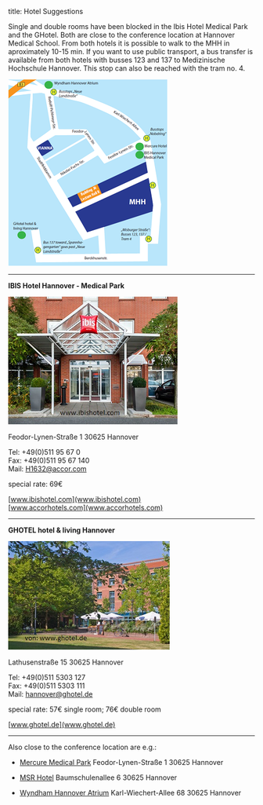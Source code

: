title: Hotel Suggestions


Single and double rooms have been blocked in the Ibis Hotel Medical Park and the GHotel.
Both are close to the conference location at Hannover Medical School. From both hotels it is possible to walk to the MHH in aproximately 10-15 min.  If you want to use public transport, a bus transfer is available from both hotels with busses 123 and 137 to Medizinische Hochschule Hannover. This stop can also be reached with the tram no. 4.

![Map](mapsneu.png)
***
**IBIS Hotel Hannover - Medical Park**

![IBIS](ibis.jpg)

Feodor-Lynen-Straße 1
30625 Hannover

Tel: +49(0)511 95 67 0   
Fax: +49(0)511 95 67 140   
Mail: H1632@accor.com    

special rate: 69€

[www.ibishotel.com](www.ibishotel.com)   
[www.accorhotels.com](www.accorhotels.com)





****
**GHOTEL hotel & living Hannover**

![GHotel](ghotel.jpg)

Lathusenstraße 15
30625 Hannover

Tel: +49(0)511 5303 127    
Fax: +49(0)511 5303 111   
Mail: hannover@ghotel.de

special rate: 57€ single room; 76€ double room
   
[www.ghotel.de](www.ghotel.de)

*****
Also close to the conference location are e.g.:

* [Mercure Medical Park](http://www.mercure.com/de/hotel-1631-mercure-hotel-hannover-medical-park/location.shtml)
Feodor-Lynen-Straße 1
30625 Hannover

* [MSR Hotel](http://www.hotel.de/de/msr-hotel/hotel-51188/)
Baumschulenallee 6
30625 Hannover

* [Wyndham Hannover Atrium](http://www.wyndhamhotelgroup.de/hotels/germany/hannover/wyndham-hannover-atrium/hotel-overview?partner_id=&hotel_id=47278&campaign_code=&propId=WY47278&checkout_date&brand_id=WY&children=0&corporate_id=&useWRPoints=false&ratePlan=&teens=0&affiliate_id=&iata=&rate_code=&adults=1&checkin_date&rooms=1)
Karl-Wiechert-Allee 68
30625 Hannover
